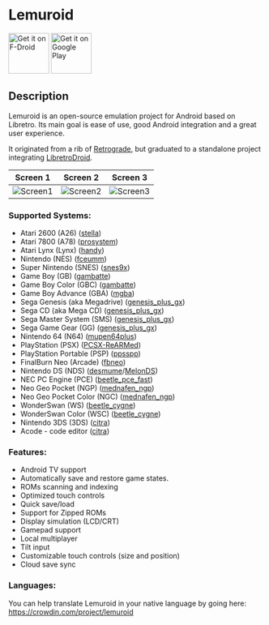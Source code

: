 # Lemuroid

[<img src="https://fdroid.gitlab.io/artwork/badge/get-it-on.png"
     alt="Get it on F-Droid"
     height="80">](https://f-droid.org/packages/com.swordfish.lemuroid/)
[<img src="https://play.google.com/intl/en_us/badges/images/generic/en-play-badge.png"
     alt="Get it on Google Play"
     height="80">](https://play.google.com/store/apps/details?id=com.swordfish.lemuroid)

## Description

Lemuroid is an open-source emulation project for Android based on Libretro. Its main goal is ease of use, good Android integration and a great user experience.

It originated from a rib of [Retrograde](https://github.com/retrograde/retrograde-android), but graduated to a standalone project integrating [LibretroDroid](https://github.com/Swordfish90/LibretroDroid).

|Screen 1|Screen 2|Screen 3|
|---|---|---|
|![Screen1](https://github.com/Swordfish90/Lemuroid/blob/master/fastlane/metadata/android/en-US/images/phoneScreenshots/1.jpg)|![Screen2](https://github.com/Swordfish90/Lemuroid/blob/master/fastlane/metadata/android/en-US/images/phoneScreenshots/2.jpg)|![Screen3](https://github.com/Swordfish90/Lemuroid/blob/master/fastlane/metadata/android/en-US/images/phoneScreenshots/3.jpg)|

### Supported Systems:
- Atari 2600 (A26) ([stella](https://docs.libretro.com/library/stella/))
- Atari 7800 (A78) ([prosystem](https://docs.libretro.com/library/prosystem/))
- Atari Lynx (Lynx) ([handy](https://docs.libretro.com/library/handy/))
- Nintendo (NES) ([fceumm](https://docs.libretro.com/library/fceumm/))
- Super Nintendo (SNES) ([snes9x](https://docs.libretro.com/library/snes9x/))
- Game Boy (GB) ([gambatte](https://docs.libretro.com/library/gambatte/))
- Game Boy Color (GBC) ([gambatte](https://docs.libretro.com/library/gambatte/))
- Game Boy Advance (GBA) ([mgba](https://docs.libretro.com/library/mgba/))
- Sega Genesis (aka Megadrive) ([genesis_plus_gx](https://docs.libretro.com/library/genesis_plus_gx/))
- Sega CD (aka Mega CD) ([genesis_plus_gx](https://docs.libretro.com/library/genesis_plus_gx/))
- Sega Master System (SMS) ([genesis_plus_gx](https://docs.libretro.com/library/genesis_plus_gx/))
- Sega Game Gear (GG) ([genesis_plus_gx](https://docs.libretro.com/library/genesis_plus_gx/))
- Nintendo 64 (N64) ([mupen64plus](https://docs.libretro.com/library/mupen64plus/))
- PlayStation (PSX) ([PCSX-ReARMed](https://docs.libretro.com/library/pcsx_rearmed/))
- PlayStation Portable (PSP) ([ppsspp](https://docs.libretro.com/library/ppsspp/))
- FinalBurn Neo (Arcade) ([fbneo](https://github.com/libretro/FBNeo/))
- Nintendo DS (NDS) ([desmume](https://docs.libretro.com/library/desmume/)/[MelonDS](https://docs.libretro.com/library/melonds/))
- NEC PC Engine (PCE) ([beetle_pce_fast](https://docs.libretro.com/library/beetle_pce_fast/))
- Neo Geo Pocket (NGP) ([mednafen_ngp](https://docs.libretro.com/library/beetle_neopop/))
- Neo Geo Pocket Color (NGC) ([mednafen_ngp](https://docs.libretro.com/library/beetle_neopop/))
- WonderSwan (WS) ([beetle_cygne](https://docs.libretro.com/library/beetle_cygne/))
- WonderSwan Color (WSC) ([beetle_cygne](https://docs.libretro.com/library/beetle_cygne/))
- Nintendo 3DS (3DS) ([citra](https://docs.libretro.com/library/citra/))
- Acode - code editor ([citra](https://apkzar.com/acode-code-editor-mod-apk/))

### Features:
- Android TV support
- Automatically save and restore game states.
- ROMs scanning and indexing
- Optimized touch controls
- Quick save/load
- Support for Zipped ROMs
- Display simulation (LCD/CRT)
- Gamepad support
- Local multiplayer
- Tilt input
- Customizable touch controls (size and position)
- Cloud save sync

### Languages:
You can help translate Lemuroid in your native language by going here: https://crowdin.com/project/lemuroid
